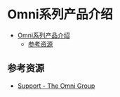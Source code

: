# Omni系列产品介绍

<!--ts-->
* [Omni系列产品介绍](#omni系列产品介绍)
   * [参考资源](#参考资源)

<!-- Created by https://github.com/ekalinin/github-markdown-toc -->
<!-- Added by: kuanhsiaokuo, at: Sat Jul  9 17:44:19 CST 2022 -->

<!--te-->

## 参考资源

- [Support - The Omni Group](https://support.omnigroup.com/manuals/)